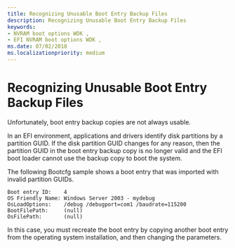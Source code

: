 ```yaml
---
title: Recognizing Unusable Boot Entry Backup Files
description: Recognizing Unusable Boot Entry Backup Files
keywords:
- NVRAM boot options WDK ,
- EFI NVRAM boot options WDK ,
ms.date: 07/02/2018
ms.localizationpriority: medium
---
```


# Recognizing Unusable Boot Entry Backup Files

Unfortunately, boot entry backup copies are not always usable.

In an EFI environment, applications and drivers identify disk partitions by a partition GUID. If the disk partition GUID changes for any reason, then the partition GUID in the boot entry backup copy is no longer valid and the EFI boot loader cannot use the backup copy to boot the system.

The following Bootcfg sample shows a boot entry that was imported with invalid partition GUIDs.

```
Boot entry ID:    4
OS Friendly Name: Windows Server 2003 - mydebug
OsLoadOptions:    /debug /debugport=com1 /baudrate=115200
BootFilePath:     (null)
OsFilePath:       (null)
```

In this case, you must recreate the boot entry by copying another boot entry from the operating system installation, and then changing the parameters.
